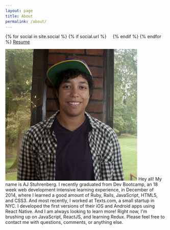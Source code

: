 ```yaml
---
layout: page
title: About
permalink: /about/
---
```


<div class="page-content">
  <div class="wrapper">
    {% for social in site.social %}
      {% if social.url %}
        <a class="icon-{{ social.icon }} social" href="{{ social.url }}">
          <i class="fa fa-{{ social.icon }}"></i>
        </a>
        &nbsp;&nbsp;&nbsp;
      {% endif %}
    {% endfor %}
    <a href="https://drive.google.com/file/d/0BynilUjCLRF9ekRIV0o3YXk1bUE/view?usp=sharing" target="_blank">Resume</a>
  </div>
</div>

<p></p>

<img src="/assets/images/me.jpg" class="inline-blog-img">
Hey all! My name is AJ Stuhrenberg. I recently  graduated from Dev Bootcamp, an 18 week web development intensive learning experience, in December of 2014, where I learned a good amount of Ruby, Rails, JavaScript, HTML5, and CSS3.  And most recently, I worked at Texts.com, a small startup in NYC.  I developed the first versions of their iOS and Android apps using React Native.  And I am always looking to learn more!  Right now, I'm brushing up on JavaScript, ReactJS, and learning Redux.  Please feel free to contact me with questions, comments, or anything else.